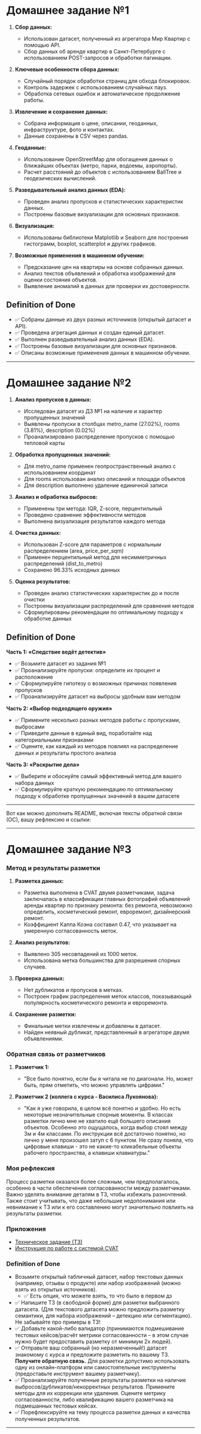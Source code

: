 # Домашнее задание №1

1. **Сбор данных:**
   - Использован датасет, полученный из агрегатора Мир Квартир с помощью API.
   - Сбор данных об аренде квартир в Санкт-Петербурге с использованием POST-запросов и обработки пагинации.

2. **Ключевые особенности сбора данных:**
   - Случайный порядок обработки страниц для обхода блокировок.
   - Контроль задержек с использованием случайных пауз.
   - Обработка сетевых ошибок и автоматическое продолжение работы.

3. **Извлечение и сохранение данных:**
   - Собрана информация о цене, описании, геоданных, инфраструктуре, фото и контактах.
   - Данные сохранены в CSV через pandas.

4. **Геоданные:**
   - Использование OpenStreetMap для обогащения данных о ближайших объектах (метро, парки, водоемы, аэропорты).
   - Расчет расстояний до объектов с использованием BallTree и геодезических вычислений.

5. **Разведывательный анализ данных (EDA):**
   - Проведен анализ пропусков и статистических характеристик данных.
   - Построены базовые визуализации для основных признаков.

6. **Визуализация:**
   - Использованы библиотеки Matplotlib и Seaborn для построения гистограмм, boxplot, scatterplot и других графиков.

7. **Возможные применения в машинном обучении:**
   - Предсказание цен на квартиры на основе собранных данных.
   - Анализ текстов объявлений и обработка изображений для оценки состояния объектов.
   - Выявление аномалий в данных для проверки их достоверности.

## Definition of Done
- ✅ Собраны данные из двух разных источников (открытый датасет и API).
- ✅ Проведена агрегация данных и создан единый датасет.
- ✅ Выполнен разведывательный анализ данных (EDA).
- ✅ Построены базовые визуализации для основных признаков.
- ✅ Описаны возможные применения данных в машинном обучении.

---

# Домашнее задание №2

1. **Анализ пропусков в данных:**
   - Исследован датасет из ДЗ №1 на наличие и характер пропущенных значений
   - Выявлены пропуски в столбцах metro_name (27.02%), rooms (3.81%), description (0.02%)
   - Проанализировано распределение пропусков с помощью тепловой карты

2. **Обработка пропущенных значений:**
   - Для metro_name применен геопространственный анализ с использованием координат
   - Для rooms использован анализ описаний и площади объектов
   - Для description выполнено удаление единичной записи

3. **Анализ и обработка выбросов:**
   - Применены три метода: IQR, Z-score, перцентильный
   - Проведено сравнение эффективности методов
   - Выполнена визуализация результатов каждого метода

4. **Очистка данных:**
   - Использован Z-score для параметров с нормальным распределением (area, price_per_sqm)
   - Применен перцентильный метод для несимметричных распределений (dist_to_metro)
   - Сохранено 96.33% исходных данных

5. **Оценка результатов:**
   - Проведен анализ статистических характеристик до и после очистки
   - Построены визуализации распределений для сравнения методов
   - Сформулированы рекомендации по оптимальному подходу к обработке данных

## Definition of Done

**Часть 1: «Следствие ведёт детектив»**
- ✅ Возьмите датасет из задания №1
- ✅ Проанализируйте пропуски: определите их процент и расположение
- ✅ Сформулируйте гипотезу о возможных причинах появления пропусков
- ✅ Проанализируйте датасет на выбросы удобным вам методом

**Часть 2: «Выбор подходящего оружия»**
- ✅ Примените несколько разных методов работы с пропусками, выбросами
- ✅ Приведите данные в единый вид, поработайте над категориальными признаками
- ✅ Оцените, как каждый из методов повлиял на распределение данных и результаты простого анализа

**Часть 3: «Раскрытие дела»**
- ✅ Выберите и обоснуйте самый эффективный метод для вашего набора данных
- ✅ Сформулируйте краткую рекомендацию по оптимальному подходу к обработке пропущенных значений в вашем датасете

---

Вот как можно дополнить README, включая тексты обратной связи (ОС), вашу рефлексию и ссылки:

---

# Домашнее задание №3

### Метод и результаты разметки

1. **Разметка данных:**
   - Разметка выполнена в CVAT двумя разметчиками, задача заключалась в классификации главных фотографий объявлений аренды квартир по признаку ремонта: без ремонта, невозможно определить, косметический ремонт, евроремонт, дизайнерский ремонт.
   - Коэффициент Каппа Коэна составил 0.47, что указывает на умеренную согласованность меток.

2. **Анализ результатов:**
   - Выявлено 305 несовпадений из 1000 меток.
   - Использована метка большинства для разрешения спорных случаев.

3. **Проверка данных:**
   - Нет дубликатов и пропусков в метках.
   - Построен график распределения меток классов, показывающий популярность косметического ремонта и евроремонта.

4. **Сохранение разметки:**
   - Финальные метки извлечены и добавлены в датасет.
   - Найден неявный дубликат, представленный в агрегаторе двумя объявлениями.

### Обратная связь от разметчиков

1. **Разметчик 1:**
   - "Все было понятно, если бы я читала не по диагонали. Но, может быть, прям отметить, что можно управлять цифрами."

2. **Разметчик 2 (коллега с курса - Василиса Лукоянова):**
   - "Как я уже говорила, в целом всё понятно и удобно. Но есть некоторые незначительные спорные моменты. В классах разметки лично мне не хватило ещё большего описания объектов. Особенно это ощущалось, когда выбор стоял между 3м и 4м классами. По инструкции всё достаточно понятно, но лично у меня произошел затуп с 6 пунктом. Не сразу поняла, что цифровые клавиши - это не какие-то кликабельные объекты рабочего пространства, а клавиши клавиатуры."

### Моя рефлексия

Процесс разметки оказался более сложным, чем предполагалось, особенно в части обеспечения согласованности между разметчиками. Важно уделять внимание деталям в ТЗ, чтобы избежать разночтений. Также стоит учитывать, что даже небольшие недопонимания или невнимание к ТЗ или к его составлению могут значительно повлиять на результаты разметки.

### Приложения

- [Техническое задание (ТЗ)](https://www.notion.so/1926273c27bb80dd9f85fd7cda125eb3?pvs=4)
- [Инструкция по работе с системой CVAT](https://www.notion.so/1926273c27bb80dd9f85fd7cda125eb3?pvs=4)

### Definition of Done

- Возьмите открытый табличный датасет, набор текстовых данных (например, отзывы о продукте) или набор изображений (можно взять из открытых источников).
    - ✅ Есть опция, что можете взять, то что было в первом дз
- ✅ Напишите ТЗ (в свободной форме) для разметки выбранного датасета. (Для текстового датасета можно предложить разметку семантики, для набора изображений – детекцию или сегментацию). Не забывайте про примеры в ТЗ!
- ✅ Добавьте какой-либо валидатор (принимаются подмешивание тестовых кейсов/расчёт метрики согласованности – в этом случае нужно будет предоставить разметку от минимум 2х людей).
- ✅ Отправьте ваш собранный (но неразмеченный!) датасет знакомому с курса и предложите разметить по вашему ТЗ. **Получите обратную связь.** Для разметки допустимо использовать одну из онлайн-платформ или самостоятельные инструменты (предоставьте инструмент вашему разметчику).
- ✅ Проанализируйте полученные результаты разметки на наличие выбросов/дубликатов/некорректных результатов. Примените методы для их коррекции или удаления. Оцените метрику согласованности, либо квалификацию вашего разметчика на подмешанных тестовых кейсах.
- ✅ Порефлексируйте на тему процесса разметки данных и качества полученных результатов.

---